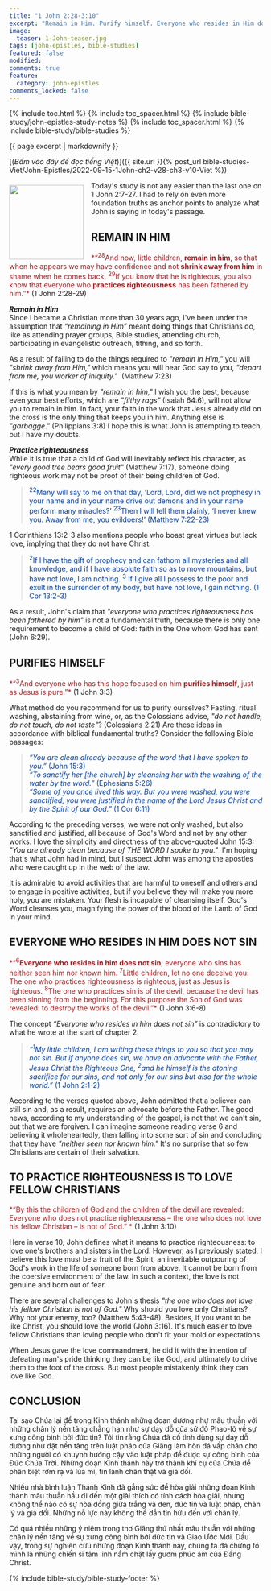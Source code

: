 ```yaml
---
title: "1 John 2:28-3:10"
excerpt: "Remain in Him. Purify himself. Everyone who resides in Him does not sin. So it is with the one who does not love his fellow Christians."
image:
  teaser: 1-John-teaser.jpg
tags: [john-epistles, bible-studies]
featured: false
modified:
comments: true
feature:
  category: john-epistles
comments_locked: false
---
```


{% include toc.html %}
{% include toc_spacer.html %}
{% include bible-study/john-epistles-study-notes %}
{% include toc_spacer.html %}
{% include bible-study/bible-studies %}

{{ page.excerpt | markdownify }}

[(<em>Bấm vào đây để đọc tiếng Việt</em>)]({{ site.url }}{% post_url bible-studies-Viet/John-Epistles/2022-09-15-1John-ch2-v28-ch3-v10-Viet %})
<div>
<p>
<img alt src="{{ site.url }}/assets/images/1-John-teaser.jpg" style="border: 0px none; margin: 7px 15px 0px 0px; max-width: 100%; height: 148px; padding: 0px; float: left;">
Today's study is not any easier than the last one on 1 John 2:7-27. I had to rely on even more foundation truths as anchor points to analyze what John is saying in today's passage.
</p>
</div>

## REMAIN IN HIM  

<span style="color: rgb(159, 29, 33);">
*“<sup>28</sup>And now, little children, <strong>remain in him</strong>, so that when he appears we may have confidence and not <strong>shrink away from him</strong> in shame when he comes back. <sup>29</sup>If you know that he is righteous, you also know that everyone who <strong>practices righteousness</strong> has been fathered by him.”*
</span>
(1 John 2:28-29) 

***Remain in Him***<br />
Since I became a Christian more than 30 years ago, I've been under the assumption that *“remaining in Him”* meant doing things that Christians do, like as attending prayer groups, Bible studies, attending church, participating in evangelistic outreach, tithing, and so forth.  

As a result of failing to do the things required to *"remain in Him,"* you will *"shrink away from Him,"* which means you will hear God say to you, *"depart from me, you worker of iniquity."*  (Matthew 7:23) 

If this is what you mean by *"remain in him,"* I wish you the best, because even your best efforts, which are *"filthy rags"* (Isaiah 64:6), will not allow you to remain in him. In fact, your faith in the work that Jesus already did on the cross is the only thing that keeps you in him. Anything else is *"garbagge."* (Philippians 3:8) I hope this is what John is attempting to teach, but I have my doubts.

***Practice righteousness***<br />
While it is true that a child of God will inevitably reflect his character, as *"every good tree bears good fruit"* (Matthew 7:17), someone doing righteous work may not be proof of their being children of God.


> <span style="color: rgb(0, 61, 152);"><sup>22</sup>Many will say to me on that day, ‘Lord, Lord, did we not prophesy in your name and in your name drive out demons and in your name perform many miracles?’ <sup>23</sup>Then I will tell them plainly, ‘I never knew you. Away from me, you evildoers!’ (Matthew 7:22-23)</span>

1 Corinthians 13:2-3 also mentions people who boast great virtues but lack love, implying that they do not have Christ:

> <span style="color: rgb(0, 61, 152);"><sup>2</sup>If I have the gift of prophecy and can fathom all mysteries and all knowledge, and if I have absolute faith so as to move mountains, but have not love, I am nothing. <sup>3</sup> If I give all I possess to the poor and exult in the surrender of my body, but have not love, I gain nothing. (1 Cor 13:2-3)</span>

As a result, John's claim that *"everyone who practices righteousness has been fathered by him"* is not a fundamental truth, because there is only one requirement to become a child of God: faith in the One whom God has sent (John 6:29).

## PURIFIES HIMSELF  

<span style="color: rgb(159, 29, 33);">
*“<sup>3</sup>And everyone who has this hope focused on him <strong>purifies himself</strong>, just as Jesus is pure.”*
</span>
(1 John 3:3) 

What method do you recommend for us to purify ourselves? Fasting, ritual washing, abstaining from wine, or, as the Colossians advise, *"do not handle, do not touch, do not taste"*? (Colossians 2:21) Are these ideas in accordance with biblical fundamental truths? Consider the following Bible passages:

> <span style="color: rgb(0, 61, 152);">*“You are clean already because of the word that I have  spoken to you.”* (John 15:3)<br />    *“To sanctify her \[the church\] by cleansing her with the washing of the water by the word.”* (Ephesians 5:26)<br />    *“Some of you once lived this way. But you were washed, you were sanctified, you were justified in the name of the Lord Jesus Christ and by the Spirit of our God.”* (1 Cor 6:11)</span>

According to the preceding verses, we were not only washed, but also sanctified and justified, all because of God's Word and not by any other works. I love the simplicity and directness of the above-quoted John 15:3: *"You are already clean because of THE WORD I spoke to you."*  I'm hoping that's what John had in mind, but I suspect John was among the apostles who were caught up in the web of the law.

It is admirable to avoid activities that are harmful to oneself and others and to engage in positive activities, but if you believe they will make you more holy, you are mistaken. Your flesh is incapable of cleansing itself. God's Word cleanses you, magnifying the power of the blood of the Lamb of God in your mind.

## EVERYONE WHO RESIDES IN HIM DOES NOT SIN


<span style="color: rgb(159, 29, 33);">
*“<sup>6</sup><strong>Everyone who resides in him does not sin</strong>; everyone who sins has neither seen him nor known him. <sup>7</sup>Little children, let no one deceive you: The one who practices righteousness is righteous, just as Jesus is righteous. <sup>8</sup>The one who practices sin is of the devil, because the devil has been sinning from the beginning. For this purpose the Son of God was revealed: to destroy the works of the devil.”*
</span>
(1 John 3:6-8)  

The concept *“Everyone who resides in him does not sin”* is contradictory to what he wrote at the start of chapter 2:  

 >  <span style="color: rgb(0, 61, 152);">*“<sup>1</sup>My little children, I am writing these things to you so that you may not sin. But if anyone does sin, we have an advocate with the Father, Jesus Christ the Righteous One, <sup>2</sup>and he himself is the atoning sacrifice for our sins, and not only for our sins but also for the whole world.”* (1 John 2:1-2)  </span>
 
According to the verses quoted above, John admitted that a believer can still sin and, as a result, requires an advocate before the Father. The good news, according to my understanding of the gospel, is not that we can't sin, but that we are forgiven. I can imagine someone reading verse 6 and believing it wholeheartedly, then falling into some sort of sin and concluding that they have *"neither seen nor known him."*  It's no surprise that so few Christians are certain of their salvation.

## TO PRACTICE RIGHTEOUSNESS IS TO LOVE FELLOW CHRISTIANS  

<span style="color: rgb(159, 29, 33);">
*“By this the children of God and the children of the devil are revealed: Everyone who does not practice righteousness – the one who does not love his fellow Christian – is not of God.” *
</span>
(1 John 3:10)  

Here in verse 10, John defines what it means to practice righteousness: to love one's brothers and sisters in the Lord. However, as I previously stated, I believe this love must be a fruit of the Spirit, an inevitable outpouring of God's work in the life of someone born from above.  It cannot be born from the coersive environment of the law. In such a context, the love is not genuine and born out of fear.

There are several challenges to John's thesis *"the one who does not love his fellow Christian is not of God."*  Why should you love only Christians? Why not your enemy, too? (Matthew 5:43-48). Besides, if you want to be like Christ, you should love the world (John 3:16). It's much easier to love fellow Christians than loving people who don't fit your mold or expectations.

When Jesus gave the love commandment, he did it with the intention of defeating man's pride thinking they can be like God, and ultimately to drive them to the foot of the cross. But most people mistakenly think they can love like God.

## CONCLUSION  

Tại sao Chúa lại để trong Kinh thánh những đoạn dường như mâu thuẫn với những chân lý nền tảng chẳng hạn như sự dạy dỗ của sứ đồ Phao-lô về sự xưng công bình bởi đức tin? Tôi tin rằng Chúa đã cố tình dùng sự dạy dỗ dường như đặt nền tảng trên luật pháp của Giăng làm hòn đá vấp chân cho những người có khuynh hướng cậy vào luật pháp để được sự công bình của Đức Chúa Trời. Những đoạn Kinh thánh này trở thành khí cụ của Chúa để phân biệt rơm rạ và lúa mì, tin lành chân thật và giả dối.

Nhiều nhà bình luận Thánh Kinh đã gắng sức để hòa giải những đoạn Kinh thánh mâu thuẫn hầu đi đến một giải thích có tính cách hòa giải, nhưng không thể nào có sự hòa đồng giữa trắng và đen, đức tin và luật pháp, chân lý và giả dối. Những nỗ lực này không thể dẫn tín hữu đến với chân lý.

Có quá nhiều những ý niệm trong thơ Giăng thứ nhất mâu thuẫn với những chân lý nền tảng về sự xưng công bình bởi đức tin và Giao Ước Mới. Dầu vậy, trong sự nghiên cứu những đoạn Kinh thánh này, chúng ta đã chứng tỏ mình là những chiến sĩ tâm linh nắm chặt lấy gươm phúc âm của Đấng Christ.

{% include bible-study/bible-study-footer %}

